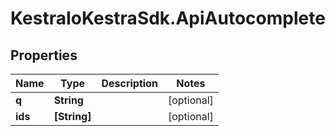 # KestraIoKestraSdk.ApiAutocomplete

## Properties

Name | Type | Description | Notes
------------ | ------------- | ------------- | -------------
**q** | **String** |  | [optional] 
**ids** | **[String]** |  | [optional] 


